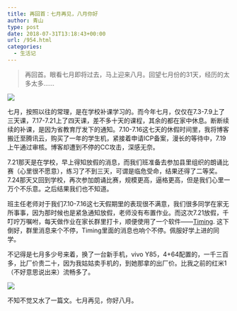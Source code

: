```yaml
---
title: 再回首：七月再见，八月你好
author: 青山
type: post
date: 2018-07-31T13:18:43+00:00
url: /954.html
categories:
  - 生活记
---
```

<blockquote id="sc_xuk">
  <p>
    再回首。眼看七月即将过去，马上迎来八月。回望七月份的31天，经历的太多太多……
  </p>
</blockquote>

![](https://yinji-1253682336.cos.ap-guangzhou.myqcloud.com/2019/10/3c1ff-006zMFlZgy1fttbzxhje6j30iq0b840h.jpg)

七月，按照以往的常理，是在学校补课学习的。而今年七月，仅仅在7.3-7.9上了三天课，7.17-7.21上了四天课，差不多十天的课程，其余的都在家中休息。断断续续的补课，是因为省教育厅发下的通知。7.10-7.16这七天的休假时间里，我将博客搬迁至腾讯云，购买了一年的学生机，紧接着申请ICP备案，漫长的等待中，7.19上午通过审核。博客却遭到不停的CC攻击，深感无奈。

7.21那天是在学校，早上得知放假的消息，而我们班准备去参加县里组织的朗诵比赛（心里很不愿意），练习了不到三天，可谓是临危受命，结果还得了二等奖。7.24那天又回到学校，再次参加朗诵比赛，规模更高，逼格更高，但是我们心里一万个不乐意。之后结果我们也不知道。

班主任老师对于我们7.10-7.16这七天假期里的表现很不满意，我们很多同学在家无所事事，因为那时候也是紧急通知放假，老师没有布置作业。而这次7.21放假，千叮咛万嘱咐，每天做作业在家长群里打卡，顺便使用了一个软件——[Timing][1]. 这下倒好，群里消息来个不停，Timing里面的消息也响个不停。佩服好学上进的同学。

不记得是七月多少号来着，换了一台新手机，vivo Y85，4+64配置的，一千三百多，比厂价贵二十，因为我姑姑卖手机的，到她那拿的出厂价。比我之前的红米1（不好意思说出来）流畅多了。

![](https://yinji-1253682336.cos.ap-guangzhou.myqcloud.com/2019/10/18f38-006zMFlZgy1fttd4nq8l9j30eq0j40te.jpg)

不知不觉又水了一篇文。七月再见，你好八月。

 [1]: http://yinji.org/839.html